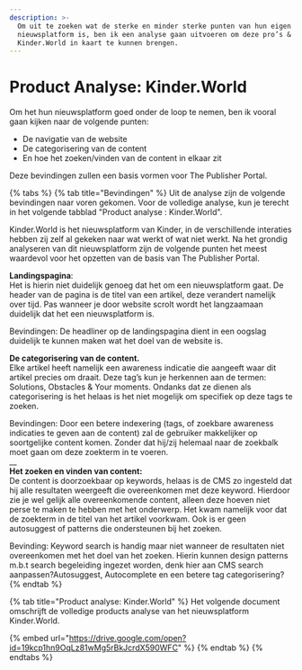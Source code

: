 ```yaml
---
description: >-
  Om uit te zoeken wat de sterke en minder sterke punten van hun eigen
  nieuwsplatform is, ben ik een analyse gaan uitvoeren om deze pro’s & con’s van
  Kinder.World in kaart te kunnen brengen.
---
```


# Product Analyse: Kinder.World

Om het hun nieuwsplatform goed onder de loop te nemen, ben ik vooral gaan kijken naar de volgende punten:

* De navigatie van de website
* De categorisering van de content
* En hoe het zoeken/vinden van de content in elkaar zit

Deze bevindingen zullen een basis vormen voor The Publisher Portal.

{% tabs %}
{% tab title="Bevindingen" %}
Uit de analyse zijn de volgende bevindingen naar voren gekomen. Voor de volledige analyse, kun je terecht in het volgende tabblad "Product analyse : Kinder.World".

Kinder.World is het nieuwsplatform van Kinder, in de verschillende interaties hebben zij zelf al gekeken naar wat werkt of wat niet werkt. Na het grondig analyseren van dit nieuwsplatform zijn de volgende punten het meest waardevol voor het opzetten van de basis van The Publisher Portal.

**Landingspagina**:  
Het is hierin niet duidelijk genoeg dat het om een nieuwsplatform gaat. De header van de pagina is de titel van een artikel, deze verandert namelijk over tijd. Pas wanneer je door website scrolt wordt het langzaamaan duidelijk dat het een nieuwsplatform is.

Bevindingen: De headliner op de landingspagina dient in een oogslag duidelijk te kunnen maken wat het doel van de website is.

**De categorisering van de content.**  
Elke artikel heeft namelijk een awareness indicatie die aangeeft waar dit artikel precies om draait. Deze tag’s kun je herkennen aan de termen: Solutions, Obstacles & Your moments. Ondanks dat ze dienen als categorisering is het helaas is het niet mogelijk om specifiek op deze tags te zoeken. 

Bevindingen: Door een betere indexering \(tags, of zoekbare awareness indicaties te geven aan de content\) zal de gebruiker makkelijker op soortgelijke content komen. Zonder dat hij/zij helemaal naar de zoekbalk moet gaan om deze zoekterm in te voeren.  
__  
**Het zoeken en vinden van content:**  
De content is doorzoekbaar op keywords, helaas is de CMS zo ingesteld dat hij alle resultaten weergeeft die overeenkomen met deze keyword. Hierdoor zie je wel gelijk alle overeenkomende content, alleen deze hoeven niet perse te maken te hebben met het onderwerp. Het kwam namelijk voor dat de zoekterm in de titel van het artikel voorkwam. Ook is er geen autosuggest of patterns die ondersteunen bij het zoeken.

Bevinding: Keyword search is handig maar niet wanneer de resultaten niet overeenkomen met het doel van het zoeken. Hierin kunnen design patterns m.b.t search begeleiding ingezet worden, denk hier aan CMS search aanpassen?Autosuggest, Autocomplete en een betere tag categorisering?
{% endtab %}

{% tab title="Product analyse: Kinder.World" %}
Het volgende document omschrijft de volledige products analyse van het nieuwsplatform Kinder.World.

{% embed url="https://drive.google.com/open?id=19kcp1hn9OqLz81wMg5rBkJcrdX590WFC" %}
{% endtab %}
{% endtabs %}



